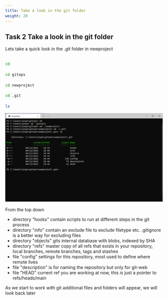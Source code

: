 ```yaml
---
title: Take a look in the git folder
weight: 20
---
```


## Task 2 Take a look in the git folder

Lets take a quick look in the .git folder in newproject

```bash

cd

cd gitops

cd newproject

cd .git

ls

```

![Alt text](images/005_gitfolder.png?raw=true "Git folder ls")

From the top down

- directory "hooks" contain scripts to run at different steps in the git process
- directory "info" contain an exclude file to exclude filetype etc. .gitignore is a better way for excluding files
- directory "objects" gits internal database with blobs, indexed by SHA
- directory "refs" master copy of all refs that exists in your repository, local branches, remote branches, tags and stashes
- file "config" settings for this repository, most used to define where remote lives
- file "description" is for naming the repository but only for git-web
- file "HEAD" current ref you are working at now, this is just a pointer to refs/heads/main

As we start to work with git additional files and folders will appear, we will look back later

